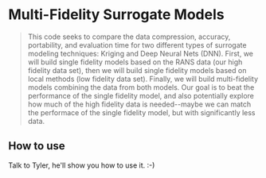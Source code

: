 # Multi-Fidelity Surrogate Models
> This code seeks to compare the data compression, accuracy, portability, and evaluation time for two different types of surrogate modeling techniques: Kriging and Deep Neural Nets (DNN). First, we will build single fidelity models based on the RANS data (our high fidelity data set), then we will build single fidelity models based on local methods (low fidelity data set). Finally, we will build multi-fidelity models combining the data from both models. Our goal is to beat the performance of the single fidelity model, and also potentially explore how much of the high fidelity data is needed--maybe we can match the performace of the single fidelity model, but with significantly less data.


## How to use

Talk to Tyler, he'll show you how to use it. :-)
